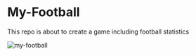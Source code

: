 # My-Football

This repo is about to create a game including football statistics 

![my-football](https://user-images.githubusercontent.com/119408158/204531134-22ed1a72-4dc7-4316-b115-76d86e907f9b.png)
